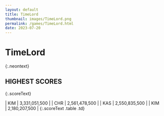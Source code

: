 ```yaml
---
layout: default
title: TimeLord
thumbnail: images/TimeLord.png
permalink: /games/TimeLord.html
date: 2023-07-20
---
```


# TimeLord 
{:.neontext}

## HIGHEST SCORES
{:.scoreText}

| KIM | 3,331,051,500 | 
| CHR | 2,561,478,500 | 
| KAS | 2,550,835,500 | 
| KIM | 2,180,207,500 | 
{:.scoreText .table .td}
